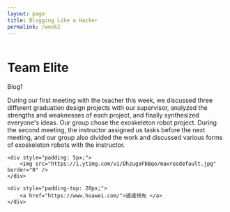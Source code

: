 ```yaml
---
layout: page
title: Blogging Like a Hacker
permalink: /week2
---
```


<html>
<head>
    <meta charset="UTF-8">
    <meta name="description" content="week2's page,let u know me" />
    <meta name="viewport" content="width=device-width, initial-scale=1.0, maximum-scale=1.0, user-scalable=no">
    
    
</head>
<body>
     <div class="info-wrap">
      <div class="img">
        <img src="https://s1.ax1x.com/2023/09/03/pPDK2an.png" alt="">
      </div>
      <div class="info-right">
    <h1>Team Elite</h1>	
        <dt>Blog1</dt>
                      
 During our first meeting with the teacher this week, we discussed three different graduation design projects with our supervisor, analyzed the strengths and weaknesses of each project, and finally synthesized everyone's ideas. Our group chose the exoskeleton robot project. During the second meeting, the instructor assigned us tasks before the next meeting, and our group also divided the work and discussed various forms of exoskeleton robots with the instructor.
                
    <div style="padding: 5px;">
        <img src="https://i.ytimg.com/vi/DhzugoFbBqo/maxresdefault.jpg" border="0" />
    </div>
        
    <div style="padding-top: 20px;">
        <a href="https://www.huawei.com/">遥遥领先 </a>
    </div>

